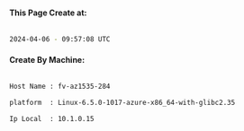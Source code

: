 
   
#### This Page Create at:

```bash

2024-04-06 - 09:57:08 UTC

```

#### Create By Machine:

```bash

Host Name : fv-az1535-284

platform  : Linux-6.5.0-1017-azure-x86_64-with-glibc2.35

Ip Local  : 10.1.0.15

```

